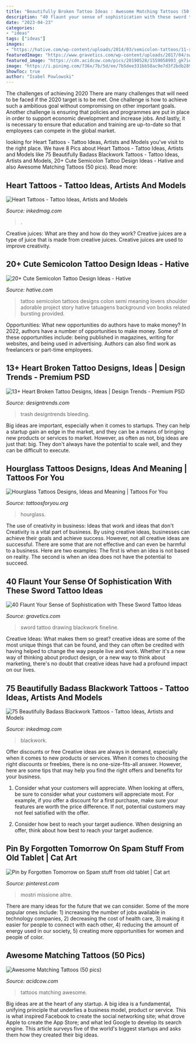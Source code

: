 ```yaml
---
title: "Beautifully Broken Tattoo Ideas : Awesome Matching Tattoos (50 Pics)"
description: "40 flaunt your sense of sophistication with these sword tattoo ideas"
date: "2023-04-23"
categories:
- "ideas"
tags: ["ideas"]
images:
- "https://hative.com/wp-content/uploads/2014/03/semicolon-tattoos/11-semi-colon-on-shoulder.jpg"
featuredImage: "https://www.gravetics.com/wp-content/uploads/2017/04/sword-swordtattoo-magicplant-blackwork-fineline-drawing.jpg"
featured_image: "https://cdn.acidcow.com/pics/20190528/1559058993_gk7iq38i4v.jpg"
image: "https://i.pinimg.com/736x/7b/5d/ee/7b5dee331bb58ac9e7d3f2bdb28939b7--creepy-art-black-cats.jpg"
ShowToc: true
author: "Isabel Powlowski"
---
```



The challenges of achieving 2020
There are many challenges that will need to be faced if the 2020 target is to be met. One challenge is how to achieve such a ambitious goal without compromising on other important goals. Another challenge is ensuring that policies and programmes are put in place in order to support economic development and increase jobs. And lastly, it is necessary to ensure that education and training are up-to-date so that employees can compete in the global market.

	

		
looking for Heart Tattoos - Tattoo Ideas, Artists and Models you've visit to the right place. We have 8 Pics about Heart Tattoos - Tattoo Ideas, Artists and Models like 75 Beautifully Badass Blackwork Tattoos - Tattoo Ideas, Artists and Models, 20+ Cute Semicolon Tattoo Design Ideas - Hative and also Awesome Matching Tattoos (50 pics). Read more:
		
    
## Heart Tattoos - Tattoo Ideas, Artists And Models

<img loading=lazy src="https://www.inkedmag.com/.image/t_share/MTU5MDMyMDQzNTYwNDQ1NzIw/ruby.jpg" onerror="this.onerror=null;this.src='https://tse3.mm.bing.net/th?id=OIP.fhLitC1xYDi2ERvgp3kXfgHaJ4&amp;pid=15.1';" alt="Heart Tattoos - Tattoo Ideas, Artists and Models">

_Source: inkedmag.com_

>. 

	

Creative juices: What are they and how do they work?
Creative juices are a type of juice that is made from creative juices. Creative juices are used to improve creativity.

    
## 20+ Cute Semicolon Tattoo Design Ideas - Hative

<img loading=lazy src="https://hative.com/wp-content/uploads/2014/03/semicolon-tattoos/11-semi-colon-on-shoulder.jpg" onerror="this.onerror=null;this.src='https://tse2.mm.bing.net/th?id=OIP.pL6qivTlAerZ30zKnF4tsgHaJ4&amp;pid=15.1';" alt="20+ Cute Semicolon Tattoo Design Ideas - Hative">

_Source: hative.com_

>tattoo semicolon tattoos designs colon semi meaning lovers shoulder adorable project story hative tatuagens background von books related bursting provided. 

	

Opportunities: What new opportunities do authors have to make money?
In 2022, authors have a number of opportunities to make money. Some of these opportunities include: being published in magazines, writing for websites, and being used in advertising. Authors can also find work as freelancers or part-time employees.

    
## 13+ Heart Broken Tattoo Designs, Ideas | Design Trends - Premium PSD

<img loading=lazy src="https://images.designtrends.com/wp-content/uploads/2016/02/24091530/Colorful-Heart-shaped-Tattoo.jpg" onerror="this.onerror=null;this.src='https://tse1.mm.bing.net/th?id=OIP.jrny1XlOb4hUa3QwpbdebwHaLG&amp;pid=15.1';" alt="13+ Heart Broken Tattoo Designs, Ideas | Design Trends - Premium PSD">

_Source: designtrends.com_

>trash designtrends bleeding. 

	

Big ideas are important, especially when it comes to startups. They can help a startup gain an edge in the market, and they can be a means of bringing new products or services to market. However, as often as not, big ideas are just that: big. They don't always have the potential to scale well, and they can be difficult to execute.

    
## Hourglass Tattoos Designs, Ideas And Meaning | Tattoos For You

<img loading=lazy src="https://www.tattoosforyou.org/wp-content/uploads/2013/11/Hourglass-Tattoo.jpg" onerror="this.onerror=null;this.src='https://tse4.mm.bing.net/th?id=OIP.RbLZi-Q0E84bcUkq1-4dMAHaKe&amp;pid=15.1';" alt="Hourglass Tattoos Designs, Ideas and Meaning | Tattoos For You">

_Source: tattoosforyou.org_

>hourglass. 

	

The use of creativity in business: Ideas that work and ideas that don't
Creativity is a vital part of business. By using creative ideas, businesses can achieve their goals and achieve success. However, not all creative ideas are successful. There are some that are not effective and can even be harmful to a business. Here are two examples: The first is when an idea is not based on reality. The second is when an idea does not have the potential to succeed.

    
## 40 Flaunt Your Sense Of Sophistication With These Sword Tattoo Ideas

<img loading=lazy src="https://www.gravetics.com/wp-content/uploads/2017/04/sword-swordtattoo-magicplant-blackwork-fineline-drawing.jpg" onerror="this.onerror=null;this.src='https://tse2.mm.bing.net/th?id=OIP.WTdRctOzno-NJ_kg3RUV6AHaJQ&amp;pid=15.1';" alt="40 Flaunt Your Sense of Sophistication with These Sword Tattoo Ideas">

_Source: gravetics.com_

>sword tattoo drawing blackwork fineline. 

	

Creative Ideas: What makes them so great?
creative ideas are some of the most unique things that can be found, and they can often be credited with having helped to change the way people live and work. Whether it's a new way of thinking about product design, or a new way to think about marketing, there's no doubt that creative ideas have had a profound impact on our lives.

    
## 75 Beautifully Badass Blackwork Tattoos - Tattoo Ideas, Artists And Models

<img loading=lazy src="https://www.inkedmag.com/.image/t_share/MTc1ODg2NDk1NDE1MDE4NTUx/blackwork-fb.jpg" onerror="this.onerror=null;this.src='https://tse4.mm.bing.net/th?id=OIP.YU3GsnSB5narKivV2QkemgHaD4&amp;pid=15.1';" alt="75 Beautifully Badass Blackwork Tattoos - Tattoo Ideas, Artists and Models">

_Source: inkedmag.com_

>blackwork. 

	

Offer discounts or free
Creative ideas are always in demand, especially when it comes to new products or services. When it comes to choosing the right discounts or freebies, there is no one-size-fits-all answer. However, here are some tips that may help you find the right offers and benefits for your business.
1) Consider what your customers will appreciate. When looking at offers, be sure to consider what your customers will appreciate most. For example, if you offer a discount for a first purchase, make sure your features are worth the price difference. If not, potential customers may not feel satisfied with the offer.

2) Consider how best to reach your target audience. When designing an offer, think about how best to reach your target audience.

    
## Pin By Forgotten Tomorrow On Spam Stuff From Old Tablet | Cat Art

<img loading=lazy src="https://i.pinimg.com/736x/7b/5d/ee/7b5dee331bb58ac9e7d3f2bdb28939b7--creepy-art-black-cats.jpg" onerror="this.onerror=null;this.src='https://tse3.mm.bing.net/th?id=OIP.tC_xeM3XMhV5RxU2QUvfTwHaJ4&amp;pid=15.1';" alt="Pin by Forgotten Tomorrow on Spam stuff from old tablet | Cat art">

_Source: pinterest.com_

>mostri missione altre. 

	

There are many ideas for the future that we can consider. Some of the more popular ones include: 1) increasing the number of jobs available in technology companies, 2) decreasing the cost of health care, 3) making it easier for people to connect with each other, 4) reducing the amount of energy used in our society, 5) creating more opportunities for women and people of color.

    
## Awesome Matching Tattoos (50 Pics)

<img loading=lazy src="https://cdn.acidcow.com/pics/20190528/1559058993_gk7iq38i4v.jpg" onerror="this.onerror=null;this.src='https://tse4.mm.bing.net/th?id=OIP.sWJBjU6V8E1DrWS-aYK-RQHaIA&amp;pid=15.1';" alt="Awesome Matching Tattoos (50 pics)">

_Source: acidcow.com_

>tattoos matching awesome. 

	

Big ideas are at the heart of any startup. A big idea is a fundamental, unifying principle that underlies a business model, product or service. This is what inspired Facebook to create the social networking site; what drove Apple to create the App Store; and what led Google to develop its search engine. This article surveys five of the world's biggest startups and asks them how they created their big ideas.

